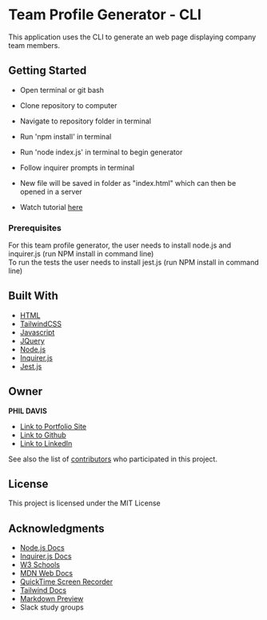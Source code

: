 # Team Profile Generator - CLI

This application uses the CLI to generate an web page displaying company team members.

## Getting Started

* Open terminal or git bash
* Clone repository to computer
* Navigate to repository folder in terminal
* Run 'npm install' in terminal
* Run 'node index.js' in terminal to begin generator
* Follow inquirer prompts in terminal
* New file will be saved in folder as "index.html" which can then be opened in a server

* Watch tutorial [here](https://youtu.be/ORU8L1jjwnc)


### Prerequisites

For this team profile generator, the user needs to install node.js and inquirer.js (run NPM install in command line)  
To run the tests the user needs to install jest.js (run NPM install in command line)


## Built With

* [HTML](https://developer.mozilla.org/en-US/docs/Web/HTML)
* [TailwindCSS](https://tailwindcss.com/)
* [Javascript](https://developer.mozilla.org/en-US/docs/Web/JavaScript)
* [JQuery](https://developer.mozilla.org/en-US/docs/Glossary/jQuery)
* [Node.js](https://nodejs.org/en/)
* [Inquirer.js](https://www.npmjs.com/package/inquirer)
* [Jest.js](https://jestjs.io/)


## Owner

**PHIL DAVIS** 

- [Link to Portfolio Site](https://cfoster121.github.io/portfolio/)
- [Link to Github](https://github.com/cfoster121)
- [Link to LinkedIn](https://www.linkedin.com/in/courtney-foster-0b364575/)

See also the list of [contributors](https://github.com/your/project/contributors) who participated in this project.

## License

This project is licensed under the MIT License 

## Acknowledgments

* [Node.js Docs](https://nodejs.org/en/)
* [Inquirer.js Docs](https://www.npmjs.com/package/inquirer)
* [W3 Schools](https://www.w3schools.com/)
* [MDN Web Docs](https://developer.mozilla.org/en-US/)
* [QuickTime Screen Recorder](https://support.apple.com/guide/quicktime-player/welcome/mac)
* [Tailwind Docs](https://tailwindcss.com/)
* [Markdown Preview](https://dillinger.io/)
* Slack study groups
